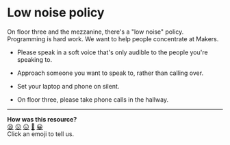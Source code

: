 # Low noise policy

On floor three and the mezzanine, there's a "low noise" policy. Programming is hard work. We want to help people concentrate at Makers.

* Please speak in a soft voice that's only audible to the people you're speaking to.

* Approach someone you want to speak to, rather than calling over.

* Set your laptop and phone on silent.

* On floor three, please take phone calls in the hallway.

<!-- BEGIN GENERATED SECTION DO NOT EDIT -->

---

**How was this resource?**  
[😫](https://airtable.com/shrUJ3t7KLMqVRFKR?prefill_Repository=course&prefill_File=pills/low_noise_policy.md&prefill_Sentiment=😫) [😕](https://airtable.com/shrUJ3t7KLMqVRFKR?prefill_Repository=course&prefill_File=pills/low_noise_policy.md&prefill_Sentiment=😕) [😐](https://airtable.com/shrUJ3t7KLMqVRFKR?prefill_Repository=course&prefill_File=pills/low_noise_policy.md&prefill_Sentiment=😐) [🙂](https://airtable.com/shrUJ3t7KLMqVRFKR?prefill_Repository=course&prefill_File=pills/low_noise_policy.md&prefill_Sentiment=🙂) [😀](https://airtable.com/shrUJ3t7KLMqVRFKR?prefill_Repository=course&prefill_File=pills/low_noise_policy.md&prefill_Sentiment=😀)  
Click an emoji to tell us.

<!-- END GENERATED SECTION DO NOT EDIT -->
